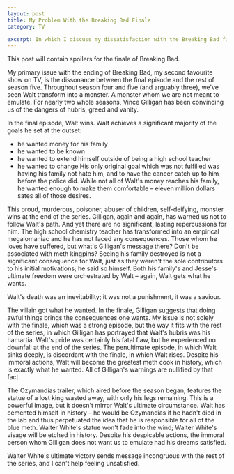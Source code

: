 ```yaml
---
layout: post
title: My Problem With the Breaking Bad Finale
category: TV

excerpt: In which I discuss my dissatisfaction with the Breaking Bad finale.
---
```


This post will contain spoilers for the finale of Breaking Bad.

My primary issue with the ending of Breaking Bad, my second favourite show on TV, is the dissonance between the final episode and the rest of season five. Throughout season four and five (and arguably three), we've seen Walt transform into a monster. A monster whom we are not meant to emulate. For nearly two whole seasons, Vince Gilligan has been convincing us of the dangers of hubris, greed and vanity. 

In the final episode, Walt wins. Walt achieves a significant majority of the goals he set at the outset:
- he wanted money for his family
- he wanted to be known
- he wanted to extend himself outside of being a high school teacher
- he wanted to change
His only original goal which was not fulfilled was having his family not hate him, and to have the cancer catch up to him before the police did. While not all of Walt's money reaches his family, he wanted enough to make them comfortable – eleven million dollars sates all of those desires.

This proud, murderous, poisoner, abuser of children, self-deifying, monster wins at the end of the series. Gilligan, again and again, has warned us not to follow Walt's path. And yet there are no significant, lasting repercussions for him. The high school chemistry teacher has transformed into an empirical megalomaniac and he has not faced any consequences. Those whom he loves have suffered, but what's Gilligan's message there? Don't be associated with meth kingpins? Seeing his family destroyed is not a significant consequence for Walt, just as they weren't the sole contributors to his initial motivations; he said so himself. Both his family's and Jesse's ultimate freedom were orchestrated by Walt – again, Walt gets what he wants.

Walt's death was an inevitability; it was not a punishment, it was a saviour.

The villain got what he wanted. In the finale, Gilligan suggests that doing awful things brings the consequences one wants. My issue is not solely with the finale, which was a strong episode, but the way it fits with the rest of the series, in which Gilligan has portrayed that Walt's hubris was his hamartia. Walt's pride was certainly his fatal flaw, but he experienced no downfall at the end of the series. The penultimate episode, in which Walt sinks deeply, is discordant with the finale, in which Walt rises. Despite his immoral actions, Walt will become the greatest meth cook in history, which is exactly what he wanted. All of Gilligan's warnings are nullified by that fact.

The Ozymandias trailer, which aired before the season began, features the statue of a lost king wasted away, with only his legs remaining. This is a powerful image, but it doesn't mirror Walt's ultimate circumstance. Walt has cemented himself in history – he would be Ozymandias if he hadn't died in the lab and thus perpetuated the idea that he is responsible for all of the blue meth. Walter White's statue won't fade into the wind; Walter White's visage will be etched in history. Despite his despicable actions, the immoral person whom Gilligan does not want us to emulate had his dreams satisfied.

Walter White's ultimate victory sends message incongruous with the rest of the series, and I can't help feeling unsatisfied.
